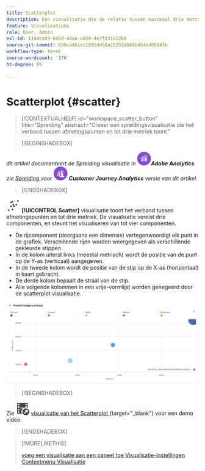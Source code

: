 ```yaml
---
title: Scatterplot
description: Een visualisatie die de relatie tussen maximaal drie metriek toont.
feature: Visualizations
role: User, Admin
exl-id: 1144ca89-645d-44aa-a820-4e7fd31912b8
source-git-commit: 830ca4b1ec1895dd58a262554669b454bd08841b
workflow-type: tm+mt
source-wordcount: '176'
ht-degree: 0%

---
```


# Scatterplot {#scatter}

<!-- markdownlint-disable MD034 -->

>[!CONTEXTUALHELP]
>id="workspace_scatter_button"
>title="Spreiding"
>abstract="Creeer een spreidingsvisualisatie die het verband tussen afmetingspunten en tot drie metriek toont."

<!-- markdownlint-enable MD034 -->


>[!BEGINSHADEBOX]

_dit artikel documenteert de Spreiding visualisatie in_ ![ AdobeAnalytics ](/help/assets/icons/AdobeAnalytics.svg) _&#x200B;**Adobe Analytics**._<br/>_zie [ Spreiding ](https://experienceleague.adobe.com/en/docs/analytics-platform/using/cja-workspace/visualizations/scatterplot) voor_ ![ CustomerJourneyAnalytics ](/help/assets/icons/CustomerJourneyAnalytics.svg) _&#x200B;**Customer Journey Analytics** versie van dit artikel._

>[!ENDSHADEBOX]


![ GraphScatter ](/help/assets/icons/GraphScatter.svg) **[!UICONTROL Scatter]** visualisatie toont het verband tussen afmetingspunten en tot drie metriek. De visualisatie vereist drie componenten, en steunt het visualiseren van tot vier componenten.

* De rijcomponent (doorgaans een dimensie) vertegenwoordigt elk punt in de grafiek. Verschillende rijen worden weergegeven als verschillende gekleurde stippen.
* In de kolom uiterst links (meestal metrisch) wordt de positie van de punt op de Y-as (verticaal) aangegeven.
* In de tweede kolom wordt de positie van de stip op de X-as (horizontaal) in kaart gebracht.
* De derde kolom bepaalt de straal van de stip.
* Alle volgende kolommen in een vrije-vormlijst worden genegeerd door de scatterplot visualisatie.

![ Voorbeeld die van het Scatterplot veelvoudige afmetingspunten tonen ](assets/scatter.png)


>[!BEGINSHADEBOX]

Zie ![ VideoCheckedOut ](/help/assets/icons/VideoCheckedOut.svg) [ visualisatie van het Scatterplot ](https://video.tv.adobe.com/v/334459/?quality=12){target="_blank"} voor een demo video.

>[!ENDSHADEBOX]


>[!MORELIKETHIS]
>
>[ voeg een visualisatie aan een paneel toe ](/help/analyze/analysis-workspace/visualizations/freeform-analysis-visualizations.md#add-visualizations-to-a-panel)
>[Visualisatie-instellingen ](/help/analyze/analysis-workspace/visualizations/freeform-analysis-visualizations.md#settings)
>[Contextmenu Visualisatie ](/help/analyze/analysis-workspace/visualizations/freeform-analysis-visualizations.md#context-menu)
>
